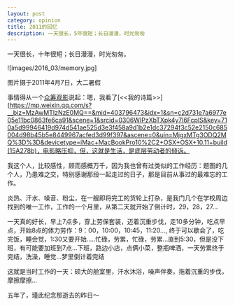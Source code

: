```yaml
---
layout: post
category: opinion
title: 2011的回忆
description: 一天很长，5年很短；长日漫漫，时光匆匆
---
```


一天很长，十年很短；长日漫漫，时光匆匆。

![images/2016_03/memory.jpg]

图片摄于2011年4月7日，大二暑假

事情得从一个[众筹观影](http://tech.ifeng.com/a/20160122/41543371_0.shtml)说起：嗯，我看了[<<我的诗篇>>](https://mp.weixin.qq.com/s?__biz=MzAwMTIzNzE0MQ==&mid=403796473&idx=1&sn=c2d731e7a6977e05e11bc0863fe6ca91&scene=1&srcid=0306WIPzXbTXpk4y7l6FcplS&key=710a5d99946419d974d541ae525d3e3f458a9d1b2e1dc37294f3c52e2150c685004d98b45b5e8449967acfed3d99f397&ascene=0&uin=MjgxMTg3ODQ2MQ%3D%3D&devicetype=iMac+MacBookPro10%2C2+OSX+OSX+10.11+build(15A278b)，电影略压抑，但，这就是生活，是底层劳动者的倾诉。

我这个人，比较感性，顾而感概万千，因为我也曾有过类似的工作经历：题图的几个人，乃患难之交，特别感谢那段一起走过的日子，那是目前从事过的最难忘的工作。

炎热、汗水、噪音、粉尘，在一艘即将完工的货轮上打杂，是我门几个在学校周边找到的唯一工作，工作的一个月里，从第二天就开始了倒计时，29，28，27...

一天真的好长，早上7点多，穿上劳保套装，迈着沉重步伐，走10多分钟，吃点早点，开始8点的体力劳作：9：00，10:00，10:45，11:20..., 终于可以歇会了，吃完饭，睡会觉，1:30又要开始.....忙碌，劳累，忙碌，劳累...直到5:30，但是没下班，有可能要加班到7点...下班，路边小店，点俩小菜，整瓶啤酒，一天劳累终于完结，洗澡，睡觉...梦里倒计着完结

这就是当时工作的一天：硕大的舱室里，汗水沐浴，噪声伴奏，拖着沉重的步伐，摩擦摩擦...

五年了，瑾此纪念那逝去的昨日～
